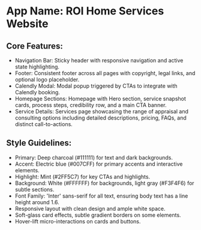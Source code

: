 # **App Name**: ROI Home Services Website

## Core Features:

- Navigation Bar: Sticky header with responsive navigation and active state highlighting.
- Footer: Consistent footer across all pages with copyright, legal links, and optional logo placeholder.
- Calendly Modal: Modal popup triggered by CTAs to integrate with Calendly booking.
- Homepage Sections: Homepage with Hero section, service snapshot cards, process steps, credibility row, and a main CTA banner.
- Service Details: Services page showcasing the range of appraisal and consulting options including detailed descriptions, pricing, FAQs, and distinct call-to-actions.

## Style Guidelines:

- Primary: Deep charcoal (#111111) for text and dark backgrounds.
- Accent: Electric blue (#007CFF) for primary accents and interactive elements.
- Highlight: Mint (#2FF5C7) for key CTAs and highlights.
- Background: White (#FFFFFF) for backgrounds, light gray (#F3F4F6) for subtle sections.
- Font Family: 'Inter' sans-serif for all text, ensuring body text has a line height around 1.6.
- Responsive layout with clean design and ample white space.
- Soft-glass card effects, subtle gradient borders on some elements.
- Hover-lift micro-interactions on cards and buttons.